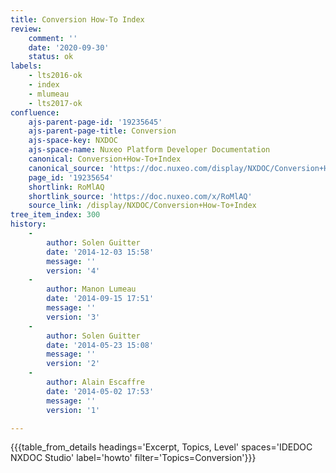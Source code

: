 ```yaml
---
title: Conversion How-To Index
review:
    comment: ''
    date: '2020-09-30'
    status: ok
labels:
    - lts2016-ok
    - index
    - mlumeau
    - lts2017-ok
confluence:
    ajs-parent-page-id: '19235645'
    ajs-parent-page-title: Conversion
    ajs-space-key: NXDOC
    ajs-space-name: Nuxeo Platform Developer Documentation
    canonical: Conversion+How-To+Index
    canonical_source: 'https://doc.nuxeo.com/display/NXDOC/Conversion+How-To+Index'
    page_id: '19235654'
    shortlink: RoMlAQ
    shortlink_source: 'https://doc.nuxeo.com/x/RoMlAQ'
    source_link: /display/NXDOC/Conversion+How-To+Index
tree_item_index: 300
history:
    -
        author: Solen Guitter
        date: '2014-12-03 15:58'
        message: ''
        version: '4'
    -
        author: Manon Lumeau
        date: '2014-09-15 17:51'
        message: ''
        version: '3'
    -
        author: Solen Guitter
        date: '2014-05-23 15:08'
        message: ''
        version: '2'
    -
        author: Alain Escaffre
        date: '2014-05-02 17:53'
        message: ''
        version: '1'

---
```

{{{table_from_details headings='Excerpt, Topics, Level' spaces='IDEDOC NXDOC Studio' label='howto' filter='Topics=Conversion'}}}
